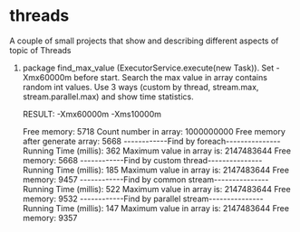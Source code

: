 # threads
A couple of small projects that show and describing different aspects of topic of Threads

1. package find_max_value  (ExecutorService.execute(new Task)). Set -Xmx60000m before start.
    Search the max value in array contains random int values. Use 3 ways (custom by thread, stream.max, stream.parallel.max) and show time statistics.

    RESULT:
    -Xmx60000m -Xms10000m

    Free memory: 5718
    Count number in array: 1000000000
    Free memory after generate array: 5668
    ------------Find by foreach---------------
    Running Time (millis): 362
    Maximum value in array is: 2147483644
    Free memory: 5668
    ------------Find by custom thread---------------
    Running Time (millis): 185
    Maximum value in array is: 2147483644
    Free memory: 9457
    ------------Find by common stream---------------
    Running Time (millis): 522
    Maximum value in array is: 2147483644
    Free memory: 9532
    ------------Find by parallel stream---------------
    Running Time (millis): 147
    Maximum value in array is: 2147483644
    Free memory: 9357

 
